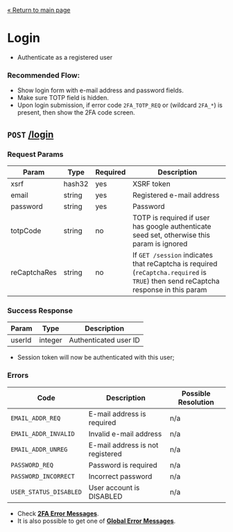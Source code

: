 [&laquo; Return to main page](../README.md)

# Login

* Authenticate as a registered user

### Recommended Flow:

* Show login form with e-mail address and password fields.
* Make sure TOTP field is hidden.
* Upon login submission, if error code `2FA_TOTP_REQ` or (wildcard `2FA_*`) is present, then show the 2FA code screen.

## `POST` [/login]()

### Request Params

Param | Type | Required | Description
--- | --- | --- | ---
xsrf | hash32 | yes | XSRF token
email | string | yes | Registered e-mail address
password | string | yes | Password
totpCode | string | no | TOTP is required if user has google authenticate seed set, otherwise this param is ignored
reCaptchaRes | string | no | If `GET /session` indicates that reCaptcha is required (`reCaptcha.required` is `TRUE`) then send reCaptcha response in this param

### Success Response

Param | Type |  Description
--- | --- | --- 
userId | integer | Authenticated user ID

* Session token will now be authenticated with this user;

### Errors

Code | Description| Possible Resolution
--- | --- | ---
`EMAIL_ADDR_REQ` | E-mail address is required | n/a
`EMAIL_ADDR_INVALID` | Invalid e-mail address | n/a
`EMAIL_ADDR_UNREG` | E-mail address is not registered | n/a
`PASSWORD_REQ` | Password is required | n/a
`PASSWORD_INCORRECT` | Incorrect password | n/a
`USER_STATUS_DISABLED` | User account is DISABLED | n/a 

* Check [**2FA Error Messages**](../README.md#2fa-error-messages).  
* It is also possible to get one of [**Global Error Messages**](../README.md#global-error-messages).